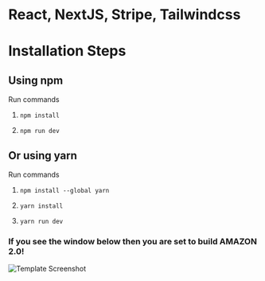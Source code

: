 # React, NextJS, Stripe, Tailwindcss

# Installation Steps

## Using npm

Run commands

1. `npm install`

2. `npm run dev`

## Or using yarn

Run commands

1. `npm install --global yarn`

2. `yarn install`

3. `yarn run dev`

### If you see the window below then you are set to build AMAZON 2.0!

![Template Screenshot](TemplateScreenshot.jpg?raw=true "Template Screenshot")
